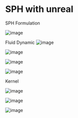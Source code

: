 # SPH with unreal
 
 
SPH Formulation

![image](https://user-images.githubusercontent.com/50435598/146800321-243d21dc-17c9-42b5-a770-17fffdf6a77e.png)


Fluid Dynamic
![image](https://user-images.githubusercontent.com/50435598/146800406-2661fbfa-234c-4d29-a79a-65d03529b6f4.png)


![image](https://user-images.githubusercontent.com/50435598/146800485-d4383001-8278-4e40-9fb9-f8383aa3860d.png)

![image](https://user-images.githubusercontent.com/50435598/146800549-840f301b-9ce1-4d20-bc18-9553251f6594.png)

![image](https://user-images.githubusercontent.com/50435598/146825312-49674dec-b571-4ba1-88a0-a9c199060165.png)

Kernel

![image](https://user-images.githubusercontent.com/50435598/146825414-4e440801-0409-4324-bd3d-5024c490d41b.png)

![image](https://user-images.githubusercontent.com/50435598/146825444-97d23c03-266e-4a91-806b-0a1db7f5fc58.png)

![image](https://user-images.githubusercontent.com/50435598/146825718-bd9759b7-3eb1-4025-a076-2393fd266033.png)


